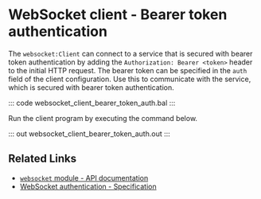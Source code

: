 # WebSocket client - Bearer token authentication

The `websocket:Client` can connect to a service that is secured with bearer token authentication by adding the `Authorization: Bearer <token>` header to the initial HTTP request. The bearer token can be specified in the `auth` field of the client configuration. Use this to communicate with the service, which is secured with bearer token authentication.

::: code websocket_client_bearer_token_auth.bal :::

Run the client program by executing the command below.

::: out websocket_client_bearer_token_auth.out :::

## Related Links
- [`websocket` module - API documentation](https://lib.ballerina.io/ballerina/websocket/latest)
- [WebSocket authentication - Specification](/spec/websocket/#52-authentication-and-authorization)

